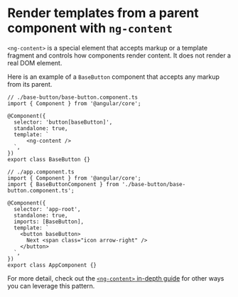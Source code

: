 # Render templates from a parent component with `ng-content`

`<ng-content>` is a special element that accepts markup or a template fragment and controls how components render content. It does not render a real DOM element.

Here is an example of a `BaseButton` component that accepts any markup from its parent.

```angular-ts
// ./base-button/base-button.component.ts
import { Component } from '@angular/core';

@Component({
  selector: 'button[baseButton]',
  standalone: true,
  template: `
      <ng-content />
  `,
})
export class BaseButton {}
```

```angular-ts
// ./app.component.ts
import { Component } from '@angular/core';
import { BaseButtonComponent } from './base-button/base-button.component.ts';

@Component({
  selector: 'app-root',
  standalone: true,
  imports: [BaseButton],
  template: `
    <button baseButton>
      Next <span class="icon arrow-right" />
    </button>
  `,
})
export class AppComponent {}
```

For more detail, check out the [`<ng-content>` in-depth guide](/guide/components/content-projection) for other ways you can leverage this pattern.
